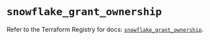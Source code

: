 # `snowflake_grant_ownership`

Refer to the Terraform Registry for docs: [`snowflake_grant_ownership`](https://registry.terraform.io/providers/snowflake-labs/snowflake/1.0.3/docs/resources/grant_ownership).
